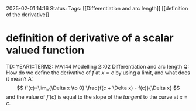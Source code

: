 2025-02-01 14:16
Status: 
Tags: [[Differentiation and arc length]] [[definition of the derivative]] 
# definition of derivative of a scalar valued function

TD: YEAR1::TERM2::MA144 Modelling 2::02 Differentiation and arc length
Q: How do we define the derivative of $f$ at $x=c$ by using a limit, and what does it mean?
A: $$
f'(c)=\lim_{\Delta x \to 0} \frac{f(c + \Delta x) - f(c)}{\Delta x}
$$and the value of $f'(c)$ is equal to the slope of the _tangent_ to the curve at $x=c$.
<!--ID: 1738419548734-->
